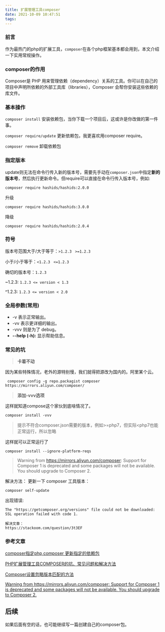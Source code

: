 ```yaml
---
title: 扩展管理工具composer
date: 2021-10-09 10:47:51
tags:
---
```


### 前言

作为最热门的php的扩展工具，`composer`在各个php框架基本都会用到，本文介绍一下实用常规操作。

### composer的作用

Composer是 PHP 用来管理依赖（dependency）关系的工具。你可以在自己的项目中声明所依赖的外部工具库（libraries），Composer 会帮你安装这些依赖的库文件。

### 基本操作

`composer install` 安装依赖包，当你下载一个项目后，这或许是你改做的第一件事。

`composer require/update` 更新依赖包，我更喜欢用composer require。

`composer remove` 卸载依赖包

### 指定版本

update则无法在命令行传入新的版本号，需要先手动在`composer.json`中指定**新的版本号**，然后执行更新命令。但require可以直接在命令行传入版本号，例如:

```
composer require hashids/hashids:2.0.0
```

升级

```
composer require hashids/hashids:3.0.0
```

降级

```
composer require hashids/hashids:2.0.4
```

### 符号

版本号范围大于/大于等于：`>1.2.3` ` >=1.2.3`

小于/小于等于：`<1.2.3` ` <=1.2.3`

确切的版本号：`1.2.3`

~1.2.3: `1.2.3 <= version < 1.3`

^1.2.3: `1.2.3 <= version < 2.0`

### 全局参数(常用)

- -v 表示正常输出。
- -vv 表示更详细的输出。
- -vvv 则是为了 debug。
- **--help (-h):** 显示帮助信息。

### 常见的坑

> **卡着不动**

因为某些特殊情况，老外的源特别慢，我们就得把源改为国内的。阿里某个云。

```
 composer config -g repo.packagist composer https://mirrors.aliyun.com/composer/
```



> **添加-vvv选项**

这样就知道compose这个家伙到底啥情况了。

```
composer install -vvv
```



> 提示不符合composer.json需要的版本，例如>=php7，但实际<php7也能正常运行，所以忽略

这样就可以正常运行了

```
composer install --ignore-platform-reqs
```



> Warning from https://mirrors.aliyun.com/composer: Support for Composer 1 is deprecated and some packages will not be available. You should upgrade to Composer 2.

解决方法：
更新一下 composer 工具版本：

```
composer self-update
```

出现错误:

```
The "https://getcomposer.org/versions" file could not be downloaded: SSL operation failed with code 1.

解决文章：
https://stackoom.com/question/3t3EF
```

### 参考文章

[composer指定php,composer 更新指定的依赖包](https://blog.csdn.net/weixin_29525745/article/details/116037185)

[PHP扩展管理工具COMPOSER的坑、常见问题和解决方法](https://www.freesion.com/article/22651405122/)

[Composer设置忽略版本匹配的方法](http://www.thinkphp.cn/code/2430.html)

[Warning from https://mirrors.aliyun.com/composer: Support for Composer 1 is deprecated and some packages will not be available. You should upgrade to Composer 2.](https://www.cnblogs.com/aze999/p/15062222.html)



## 后续

如果后面有空的话，也可能继续写一篇创建自己的composer包。
